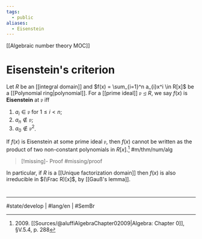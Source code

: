 ```yaml
---
tags:
  - public
aliases:
  - Eisenstein
---
```

[[Algebraic number theory MOC]]
# Eisenstein's criterion

Let $R$ be an [[integral domain]] and $f(x) = \sum_{i=1}^n a_{i}x^i \in R[x]$ be a [[Polynomial ring|polynomial]].
For a [[prime ideal]] $\mathfrak{p} \trianglelefteq R$, we say $f(x)$ is **Eisenstein** at $\mathfrak{p}$ iff

1. $a_{i} \in \mathfrak{p}$ for $1\leq i < n$;
2. $a_{n} \notin \mathfrak{p}$;
3. $a_{0} \notin \mathfrak{p}^2$.

If $f(x)$ is Eisenstein at some prime ideal $\mathfrak{p}$, then $f(x)$ cannot be written as the product of two non-constant polynomials in $R[x]$.[^2009] #m/thm/num/alg 

> [!missing]- Proof
> #missing/proof

In particular, if $R$ is a [[Unique factorization domain]] then $f(x)$ is also irreducible in $(\Frac R)[x]$, by [[Gauß's lemma]].

  [^2009]: 2009\. [[Sources/@aluffiAlgebraChapter02009|Algebra: Chapter 0]], §V.5.4, p. 288

#
---
#state/develop | #lang/en | #SemBr
